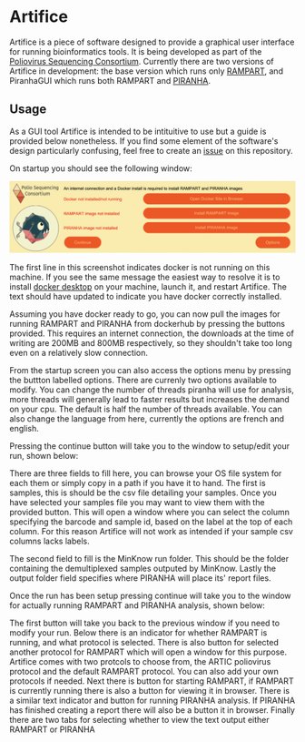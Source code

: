 # Artifice

Artifice is a piece of software designed to provide a graphical user interface for running bioinformatics tools. It is being developed as part of the [Poliovirus Sequencing Consortium](https://polio-nanopore.github.io/). Currently there are two versions of Artifice in development: the base version which runs only [RAMPART](https://github.com/artic-network/rampart), and PiranhaGUI which runs both RAMPART and [PIRANHA](https://github.com/polio-nanopore/piranha).

## Usage
As a GUI tool Artifice is intended to be intituitive to use but a guide is provided below nonetheless. If you find some element of the software's design particularly confusing, feel free to create an [issue](https://github.com/CorwinAnsley/artifice/issues) on this repository.

On startup you should see the following window:

<img src="./docs/Artifice_Startup_Screenshot.png">

The first line in this screenshot indicates docker is not running on this machine. If you see the same message the easiest way to resolve it is to install [docker desktop](https://docs.docker.com/get-docker/) on your machine, launch it, and restart Artifice. The text should have updated to indicate you have docker correctly installed.

Assuming you have docker ready to go, you can now pull the images for running RAMPART and PIRANHA from dockerhub by pressing the buttons provided. This requires an internet connection, the downloads at the time of writing are 200MB and 800MB respectively, so they shouldn't take too long even on a relatively slow connection.

From the startup screen you can also access the options menu by pressing the buttton labelled options. There are currenly two options available to modify. You can change the number of threads piranha will use for analysis, more threads will generally lead to faster results but increases the demand on your cpu. The default is half the number of threads available. You can also change the language from here, currently the options are french and english.

Pressing the continue button will take you to the window to setup/edit your run, shown below:

There are three fields to fill here, you can browse your OS file system for each them or simply copy in a path if you have it to hand. The first is samples, this is should be the csv file detailing your samples. Once you have selected your samples file you may want to view them with the provided button. This will open a window where you can select the column specifying the barcode and sample id, based on the label at the top of each column. For this reason Artifice will not work as intended if your sample csv columns lacks labels.

The second field to fill is the MinKnow run folder. This should be the folder containing the demultiplexed samples outputed by MinKnow. Lastly the output folder field specifies where PIRANHA will place its' report files.

Once the run has been setup pressing continue will take you to the window for actually running RAMPART and PIRANHA analysis, shown below:

The first button will take you back to the previous window if you need to modify your run. Below there is an indicator for whether RAMPART is running, and what protocol is selected. There is also button for selected another protocol for RAMPART which will open a window for this purpose. Artifice comes with two protcols to choose from, the ARTIC poliovirus protocol and the default RAMPART protocol. You can also add your own protocols if needed. Next there is button for starting RAMPART, if RAMPART is currently running there is also a button for viewing it in browser. There is a similar text indicator and button for running PIRANHA analysis. If PIRANHA has finished creating a report there will also be a button it in browser. Finally there are two tabs for selecting whether to view the text output either RAMPART or PIRANHA
